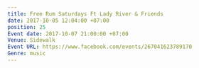 ```yaml
---
title: Free Rum Saturdays Ft Lady River & Friends
date: 2017-10-05 12:04:00 +07:00
position: 25
Event date: 2017-10-07 21:00:00 +07:00
Venue: Sidewalk
Event URL: https://www.facebook.com/events/267041623789170
Genre: music
---
```



